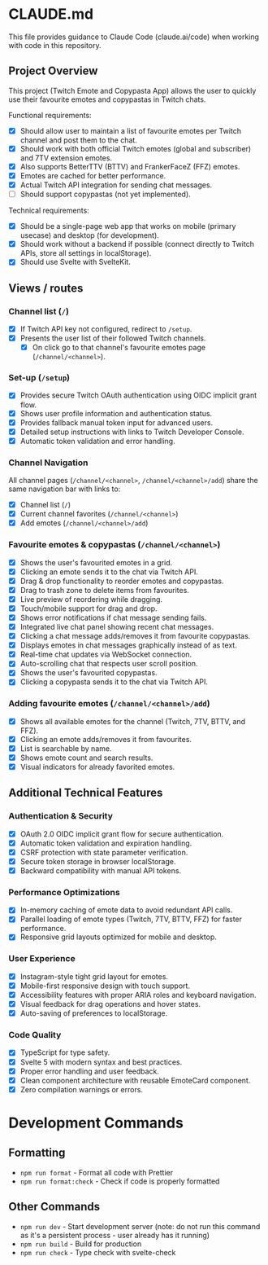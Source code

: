 # CLAUDE.md

This file provides guidance to Claude Code (claude.ai/code) when working with code in this repository.

## Project Overview

This project (Twitch Emote and Copypasta App) allows the user to quickly use their favourite emotes and copypastas in Twitch chats.

Functional requirements:

- [x] Should allow user to maintain a list of favourite emotes per Twitch channel and post them to the chat.
- [x] Should work with both official Twitch emotes (global and subscriber) and 7TV extension emotes.
- [x] Also supports BetterTTV (BTTV) and FrankerFaceZ (FFZ) emotes.
- [x] Emotes are cached for better performance.
- [x] Actual Twitch API integration for sending chat messages.
- [ ] Should support copypastas (not yet implemented).

Technical requirements:

- [x] Should be a single-page web app that works on mobile (primary usecase) and desktop (for development).
- [x] Should work without a backend if possible (connect directly to Twitch APIs, store all settings in localStorage).
- [x] Should use Svelte with SvelteKit.

## Views / routes

### Channel list (`/`)

- [x] If Twitch API key not configured, redirect to `/setup`.
- [x] Presents the user list of their followed Twitch channels.
    - [x] On click go to that channel's favourite emotes page (`/channel/<channel>`).

### Set-up (`/setup`)

- [x] Provides secure Twitch OAuth authentication using OIDC implicit grant flow.
- [x] Shows user profile information and authentication status.
- [x] Provides fallback manual token input for advanced users.
- [x] Detailed setup instructions with links to Twitch Developer Console.
- [x] Automatic token validation and error handling.

### Channel Navigation

All channel pages (`/channel/<channel>`, `/channel/<channel>/add`) share the same navigation bar with links to:

- [x] Channel list (`/`)
- [x] Current channel favorites (`/channel/<channel>`)
- [x] Add emotes (`/channel/<channel>/add`)

### Favourite emotes & copypastas (`/channel/<channel>`)

- [x] Shows the user's favourited emotes in a grid.
- [x] Clicking an emote sends it to the chat via Twitch API.
- [x] Drag & drop functionality to reorder emotes and copypastas.
- [x] Drag to trash zone to delete items from favourites.
- [x] Live preview of reordering while dragging.
- [x] Touch/mobile support for drag and drop.
- [x] Shows error notifications if chat message sending fails.
- [x] Integrated live chat panel showing recent chat messages.
- [x] Clicking a chat message adds/removes it from favourite copypastas.
- [x] Displays emotes in chat messages graphically instead of as text.
- [x] Real-time chat updates via WebSocket connection.
- [x] Auto-scrolling chat that respects user scroll position.
- [x] Shows the user's favourited copypastas.
- [x] Clicking a copypasta sends it to the chat via Twitch API.

### Adding favourite emotes (`/channel/<channel>/add`)

- [x] Shows all available emotes for the channel (Twitch, 7TV, BTTV, and FFZ).
- [x] Clicking an emote adds/removes it from favourites.
- [x] List is searchable by name.
- [x] Shows emote count and search results.
- [x] Visual indicators for already favorited emotes.

## Additional Technical Features

### Authentication & Security

- [x] OAuth 2.0 OIDC implicit grant flow for secure authentication.
- [x] Automatic token validation and expiration handling.
- [x] CSRF protection with state parameter verification.
- [x] Secure token storage in browser localStorage.
- [x] Backward compatibility with manual API tokens.

### Performance Optimizations

- [x] In-memory caching of emote data to avoid redundant API calls.
- [x] Parallel loading of emote types (Twitch, 7TV, BTTV, FFZ) for faster performance.
- [x] Responsive grid layouts optimized for mobile and desktop.

### User Experience

- [x] Instagram-style tight grid layout for emotes.
- [x] Mobile-first responsive design with touch support.
- [x] Accessibility features with proper ARIA roles and keyboard navigation.
- [x] Visual feedback for drag operations and hover states.
- [x] Auto-saving of preferences to localStorage.

### Code Quality

- [x] TypeScript for type safety.
- [x] Svelte 5 with modern syntax and best practices.
- [x] Proper error handling and user feedback.
- [x] Clean component architecture with reusable EmoteCard component.
- [x] Zero compilation warnings or errors.

# Development Commands

## Formatting

- `npm run format` - Format all code with Prettier
- `npm run format:check` - Check if code is properly formatted

## Other Commands

- `npm run dev` - Start development server (note: do not run this command as it's a persistent process - user already has it running)
- `npm run build` - Build for production
- `npm run check` - Type check with svelte-check
